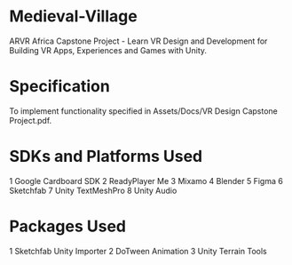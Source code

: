 # Medieval-Village
 ARVR Africa Capstone Project - Learn VR Design and Development for Building VR Apps, Experiences and Games with Unity.
 
# Specification
 To implement functionality specified in Assets/Docs/VR Design Capstone Project.pdf.
 
# SDKs and Platforms Used
1 Google Cardboard SDK
2 ReadyPlayer Me
3 Mixamo
4 Blender
5 Figma
6 Sketchfab
7 Unity TextMeshPro
8 Unity Audio
 
# Packages Used
1 Sketchfab Unity Importer
2 DoTween Animation
3 Unity Terrain Tools
 
